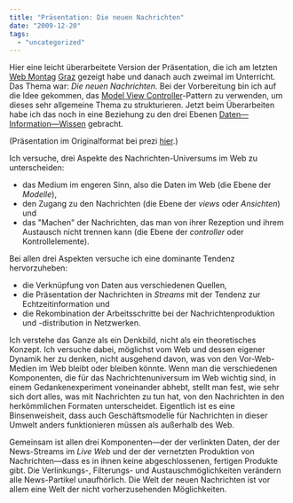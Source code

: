 ```yaml
---
title: "Präsentation: Die neuen Nachrichten"
date: "2009-12-20"
tags: 
  - "uncategorized"
---
```


Hier eine leicht überarbeitete Version der Präsentation, die ich am letzten [Web Montag](http://webmontag.de/location/graz/index?DokuWiki=cd53o515onlaqb185j1vfs1kl0 "location:graz:index [Web Montag]") [Graz](http://webmontag-graz.at/ "Webmontag Graz") gezeigt habe und danach auch zweimal im Unterricht. Das Thema war: _Die neuen Nachrichten_. Bei der Vorbereitung bin ich auf die Idee gekommen, das [Model View Controller](http://de.wikipedia.org/wiki/Model_View_Controller "Model View Controller – Wikipedia")\-Pattern zu verwenden, um dieses sehr allgemeine Thema zu strukturieren. Jetzt beim Überarbeiten habe ich das noch in eine Beziehung zu den drei Ebenen [Daten—Information—Wissen](http://en.wikipedia.org/wiki/DIKW#cite_note-Ackoff-16 "DIKW - Wikipedia, the free encyclopedia") gebracht.

  

(Präsentation im Originalformat bei prezi [hier](http://prezi.com/mh7exnxk6eir/ "Präsentation 'The New News' von Heinz Wittenbrink").)

Ich versuche, drei Aspekte des Nachrichten-Universums im Web zu unterscheiden:

- das Medium im engeren Sinn, also die Daten im Web (die Ebene der _Modelle_),
- den Zugang zu den Nachrichten (die Ebene der _views_ oder _Ansichten_) und
- das "Machen" der Nachrichten, das man von ihrer Rezeption und ihrem Austausch nicht trennen kann (die Ebene der _controller_ oder Kontrollelemente).

Bei allen drei Aspekten versuche ich eine dominante Tendenz hervorzuheben:

- die Verknüpfung von Daten aus verschiedenen Quellen,
- die Präsentation der Nachrichten in _Streams_ mit der Tendenz zur Echtzeitinformation und
- die Rekombination der Arbeitsschritte bei der Nachrichtenproduktion und -distribution in Netzwerken.

Ich verstehe das Ganze als ein Denkbild, nicht als ein theoretisches Konzept. Ich versuche dabei, möglichst vom Web und dessen eigener Dynamik her zu denken, nicht ausgehend davon, was von den Vor-Web-Medien im Web bleibt oder bleiben könnte. Wenn man die verschiedenen Komponenten, die für das Nachrichtenuniversum im Web wichtig sind, in einem Gedankenexperiment voneinander abhebt, stellt man fest, wie sehr sich dort alles, was mit Nachrichten zu tun hat, von den Nachrichten in den herkömmlichen Formaten unterscheidet. Eigentlich ist es eine Binsenweisheit, dass auch Geschäftsmodelle für Nachrichten in dieser Umwelt anders funktionieren müssen als außerhalb des Web.

Gemeinsam ist allen drei Komponenten—der der verlinkten Daten, der der News-Streams im _Live Web_ und der der vernetzten Produktion von Nachrichten—dass es in ihnen keine abgeschlossenen, fertigen Produkte gibt. Die Verlinkungs-, Filterungs- und Austauschmöglichkeiten verändern alle News-Partikel unaufhörlich. Die Welt der neuen Nachrichten ist vor allem eine Welt der nicht vorherzusehenden Möglichkeiten.
